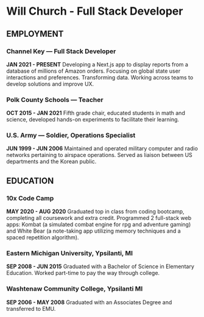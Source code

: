 # Will Church - Full Stack Developer
## EMPLOYMENT 
### Channel Key — Full Stack Developer 
**JAN 2021 - PRESENT** Developing a Next.js app to display reports from a database of millions of Amazon orders. Focusing on global state user interactions and preferences. Transforming data. Working across teams to develop solutions and improve UX.

### Polk County Schools — Teacher
**OCT 2015 - JAN 2021** Fifth grade chair, educated students in math and science, developed hands-on experiments to facilitate their learning.

### U.S. Army — Soldier, Operations Specialist
**JUN 1999 - JUN 2006** Maintained and operated military computer and radio networks pertaining to airspace operations. Served as liaison between US departments and the Korean public.

## EDUCATION 
### 10x Code Camp
**MAY 2020 - AUG 2020** Graduated top in class from coding bootcamp, completing all coursework and extra credit. Programmed 2 full-stack web apps: Kombat (a simulated combat engine for rpg and adventure gaming) and White Bear (a note-taking app utilizing memory techniques and a spaced repetition algorithm).

### Eastern Michigan University, Ypsilanti, MI
**SEP 2008 - JUN 2015** Graduated with a Bachelor of Science in Elementary Education. Worked part-time to pay the way through college.

### Washtenaw Community College, Ypsilanti MI
**SEP 2006 - MAY 2008** Graduated with an Associates Degree and transferred to EMU.

